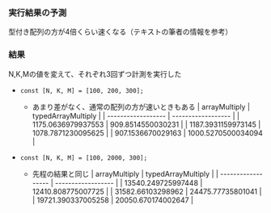 ### 実行結果の予測

型付き配列の方が4倍くらい速くなる（テキストの筆者の情報を参考）

### 結果

N,K,Mの値を変えて、それぞれ3回ずつ計測を実行した

- `const [N, K, M] = [100, 200, 300];`

  - あまり差がなく、通常の配列の方が速いときもある
    | arrayMultiply | typedArrayMultiply |
    | ------------------ | ------------------ |
    | 1175.0636979937553 | 909.8514550030231 |
    | 1187.3931159973145 | 1078.7871230095625 |
    | 907.1536670029163 | 1000.5270500034094 |

- `const [N, K, M] = [100, 2000, 300];`
  - 先程の結果と同じ
    | arrayMultiply | typedArrayMultiply |
    | ------------------ | ------------------ |
    | 13540.249725997448 | 12410.808775007725 |
    | 31582.66103298962 | 24475.77735801041 |
    | 19721.390337005258 | 20050.670174002647 |

